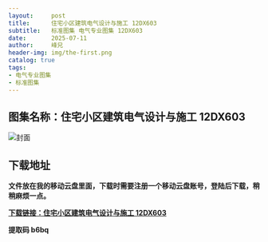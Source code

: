 ```yaml
---
layout:     post
title:      住宅小区建筑电气设计与施工 12DX603
subtitle:   标准图集 电气专业图集 12DX603
date:       2025-07-11
author:     峰兄
header-img: img/the-first.png
catalog: true
tags:
- 电气专业图集
- 标准图集
---
```

## 图集名称：住宅小区建筑电气设计与施工 12DX603
![封面](https://pic1.imgdb.cn/item/6870acdd58cb8da5c89b827d.jpg)


## 下载地址 ##
**文件放在我的移动云盘里面，下载时需要注册一个移动云盘账号，登陆后下载，稍稍麻烦一点。**  
  
[**下载链接：住宅小区建筑电气设计与施工 12DX603**](https://caiyun.139.com/w/i/2oxwDi1Xf0k9r)


**提取码 b6bq**

